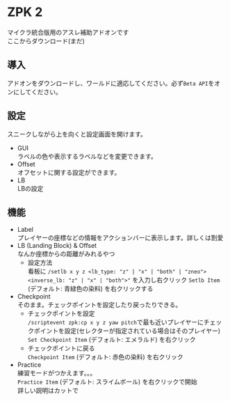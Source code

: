 # ZPK 2

マイクラ統合版用のアスレ補助アドオンです  
ここからダウンロード(まだ)

## 導入

アドオンをダウンロードし、ワールドに適応してください。必ず`Beta API`をオンにしてください。

## 設定

スニークしながら上を向くと設定画面を開けます。

- GUI  
ラベルの色や表示するラベルなどを変更できます。  
- Offset  
オフセットに関する設定ができます。
- LB  
LBの設定

## 機能

- Label  
プレイヤーの座標などの情報をアクションバーに表示します。詳しくは割愛  
- LB (Landing Block) & Offset  
なんか座標からの距離がみれるやつ  
    - 設定方法  
    看板に `/setlb x y z <lb_type: "z" | "x" | "both" | "zneo"> <inverse_lb: "z" | "x" | "both">"` を入力し右クリック
    `Setlb Item` (デフォルト: 青緑色の染料) を右クリックする
- Checkpoint  
そのまま。チェックポイントを設定したり戻ったりできる。  
    - チェックポイントを設定  
    `/scriptevent zpk:cp x y z yaw pitch`で最も近いプレイヤーにチェックポイントを設定(セレクターが指定されている場合はそのプレイヤー)  
    `Set Checkpoint Item` (デフォルト: エメラルド) を右クリック
    - チェックポイントに戻る  
    `Checkpoint Item` (デフォルト: 赤色の染料) を右クリック
- Practice  
練習モードがつかえます。。。  
`Practice Item` (デフォルト: スライムボール) を右クリックで開始  
詳しい説明はカットで